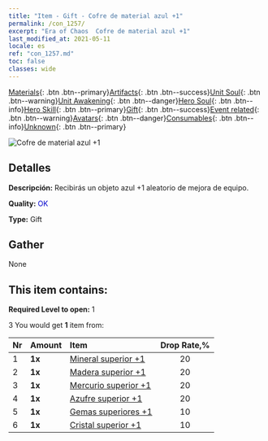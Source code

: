 ```yaml
---
title: "Item - Gift - Cofre de material azul +1"
permalink: /con_1257/
excerpt: "Era of Chaos  Cofre de material azul +1"
last_modified_at: 2021-05-11
locale: es
ref: "con_1257.md"
toc: false
classes: wide
---
```

 [Materials](/ItemsES/){: .btn .btn--primary}[Artifacts](/ItemsES/Artifacts/){: .btn .btn--success}[Unit Soul](/ItemsES/UnitSoul/){: .btn .btn--warning}[Unit Awakening](/ItemsES/UnitAwakening/){: .btn .btn--danger}[Hero Soul](/ItemsES/HeroSoul/){: .btn .btn--info}[Hero Skill](/ItemsES/HeroSkill/){: .btn .btn--primary}[Gift](/ItemsES/Gift/){: .btn .btn--success}[Event related](/ItemsES/Events/){: .btn .btn--warning}[Avatars](/ItemsES/Avatars/){: .btn .btn--danger}[Consumables](/ItemsES/Consumables/){: .btn .btn--info}[Unknown](/ItemsES/Unknown/){: .btn .btn--primary}

 ![Cofre de material azul +1](/images/t/i_304002.png)

## Detalles
 **Descripción:** Recibirás un objeto azul +1 aleatorio de mejora de equipo.

 **Quality:** <span style="color: #0000CD">OK</span>

 **Type:** Gift

## Gather

  None

## This item contains:

 **Required Level to open:** 1

 3 You would get **1** item  from:

  | Nr | Amount |     Item    | Drop Rate,% |
  |:---|:-------|:------------|:---------:|
  | 1 |  **1x** | [Mineral superior +1](/ItemsES/mat_19/) | 20 | 
  | 2 |  **1x** | [Madera superior +1](/ItemsES/mat_20/) | 20 | 
  | 3 |  **1x** | [Mercurio superior +1](/ItemsES/mat_21/) | 20 | 
  | 4 |  **1x** | [Azufre superior +1](/ItemsES/mat_22/) | 20 | 
  | 5 |  **1x** | [Gemas superiores +1](/ItemsES/mat_23/) | 10 | 
  | 6 |  **1x** | [Cristal superior +1](/ItemsES/mat_24/) | 10 | 
